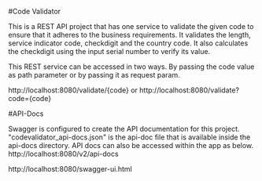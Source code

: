 #Code Validator

This is a REST API project that has one service to validate the given code to ensure that it adheres to the business requirements. It validates the length, service indicator code,
checkdigit and the country code. It also calculates the checkdigit using the input serial number to verify its value.

This REST service can be accessed in two ways. By passing the code value as path parameter or by passing it as request param.

http://localhost:8080/validate/{code}
or
http://localhost:8080/validate?code={code}

#API-Docs

Swagger is configured to create the API documentation for this project.
"codevalidator_api-docs.json" is the api-doc file that is available inside the api-docs directory.
API docs can also be accessed within the app as below.
http://localhost:8080/v2/api-docs

http://localhost:8080/swagger-ui.html


